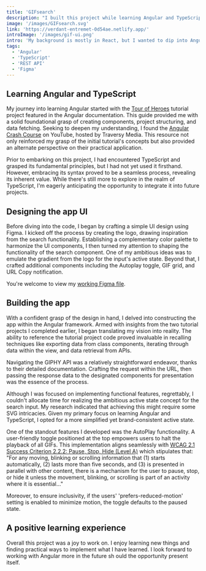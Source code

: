 ```yaml
---
title: 'GIFsearch'
description: "I built this project while learning Angular and TypeScript. It utilizes the Giphy Search API to display gifs based on user provided keywords. My favorite feature is related to accessibility, it pauses the gif playback according to the user's prefers-reduced-motion settings."
image: '/images/GIFsearch.svg'
link: 'https://verdant-entremet-0d54ae.netlify.app/'
introImage: '/images/gif-ui.png'
intro: 'My background is mostly in React, but I wanted to dip into Angular to broaden my knowledge. After learning the fundamentals of both Angular and TypeScript, I built a GIF search app that allows a user to search for GIFs by keyword, and copy the URL to their selected GIF. In addition to building the app, I designed the logo, UI components, and overall layout using Figma.'
tags:
  - 'Angular'
  - 'TypeScript'
  - 'REST API'
  - 'Figma'
---
```


## Learning Angular and TypeScript

My journey into learning Angular started with the [Tour of Heroes](https://angular.io/tutorial/tour-of-heroes) tutorial project featured in the Angular documentation. This guide provided me with a solid foundational grasp of creating components, project structuring, and data fetching. Seeking to deepen my understanding, I found the [Angular Crash Course](https://www.youtube.com/watch?v=3dHNOWTI7H8) on YouTube, hosted by Traversy Media. This resource not only reinforced my grasp of the initial tutorial's concepts but also provided an alternate perspective on their practical application.

Prior to embarking on this project, I had encountered TypeScript and grasped its fundamental principles, but I had not yet used it firsthand. However, embracing its syntax proved to be a seamless process, revealing its inherent value. While there's still more to explore in the realm of TypeScript, I'm eagerly anticipating the opportunity to integrate it into future projects.

## Designing the app UI

Before diving into the code, I began by crafting a simple UI design using Figma. I kicked off the process by creating the logo, drawing inspiration from the search functionality. Establishing a complementary color palette to harmonize the UI components, I then turned my attention to shaping the functionality of the search component. One of my ambitious ideas was to emulate the gradient from the logo for the input's active state. Beyond that, I crafted additional components including the Autoplay toggle, GIF grid, and URL Copy notification.

You're welcome to view my [working Figma file](https://www.figma.com/file/AiK4ZExoQREqChBgzvVaU7/gif-search?type=design&node-id=0%3A1&mode=design&t=k47vOwgNFG9Go7T7-1).

## Building the app

With a confident grasp of the design in hand, I delved into constructing the app within the Angular framework. Armed with insights from the two tutorial projects I completed earlier, I began translating my vision into reality. The ability to reference the tutorial project code proved invaluable in recalling techniques like exporting data from class components, iterating through data within the view, and data retrieval from APIs.

Navigating the GIPHY API was a relatively straightforward endeavor, thanks to their detailed documentation. Crafting the request within the URL, then passing the response data to the designated components for presentation was the essence of the process.

Although I was focused on implementing functional features, regrettably, I couldn't allocate time for realizing the ambitious active state concept for the search input. My research indicated that achieving this might require some SVG intricacies. Given my primary focus on learning Angular and TypeScript, I opted for a more simplified yet brand-consistent active state.

One of the standout features I developed was the AutoPlay functionality. A user-friendly toggle positioned at the top empowers users to halt the playback of all GIFs. This implementation aligns seamlessly with [WCAG 2.1 Success Criterion 2.2.2: Pause, Stop, Hide (Level A)](https://www.w3.org/WAI/WCAG21/Understanding/pause-stop-hide.html) which stipulates that: "For any moving, blinking or scrolling information that (1) starts automatically, (2) lasts more than five seconds, and (3) is presented in parallel with other content, there is a mechanism for the user to pause, stop, or hide it unless the movement, blinking, or scrolling is part of an activity where it is essential..."

Moreover, to ensure inclusivity, if the users' 'prefers-reduced-motion' setting is enabled to minimize motion, the toggle defaults to the paused state.

## A positive learning experience

Overall this project was a joy to work on. I enjoy learning new things and finding practical ways to implement what I have learned. I look forward to working with Angular more in the future sh
ould the opportunity present itself.
